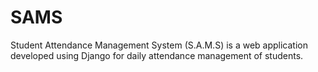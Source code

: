 # SAMS
Student Attendance Management System (S.A.M.S) is a web application developed using Django for daily attendance management of students.
